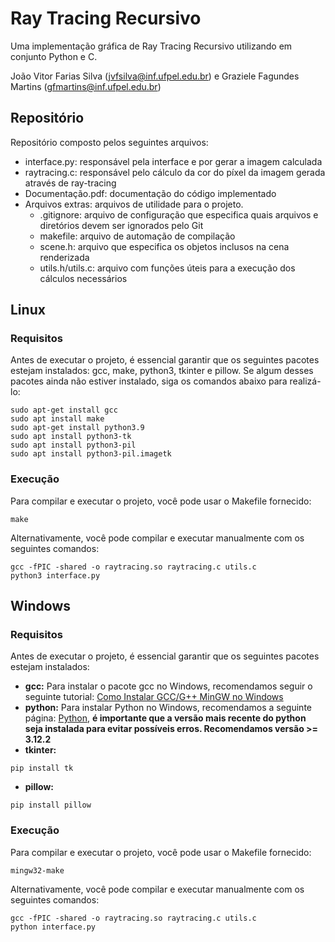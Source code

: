 # Ray Tracing Recursivo
Uma implementação gráfica de Ray Tracing Recursivo utilizando em conjunto Python e C. 

João Vitor Farias Silva (jvfsilva@inf.ufpel.edu.br) e Graziele Fagundes Martins (gfmartins@inf.ufpel.edu.br)

## Repositório
Repositório composto pelos seguintes arquivos:
- interface.py: responsável pela interface e por gerar a imagem calculada
- raytracing.c: responsável pelo cálculo da cor do píxel da imagem gerada através de ray-tracing
- Documentação.pdf: documentação do código implementado
- Arquivos extras: arquivos de utilidade para o projeto.
  - .gitignore: arquivo de configuração que especifica quais arquivos e diretórios devem ser ignorados pelo Git
  - makefile: arquivo de automação de compilação
  - scene.h: arquivo que especifica os objetos inclusos na cena renderizada
  - utils.h/utils.c: arquivo com funções úteis para a execução dos cálculos necessários

## Linux

### Requisitos
Antes de executar o projeto, é essencial garantir que os seguintes pacotes estejam instalados: gcc, make, python3, tkinter e pillow. Se algum desses pacotes ainda não estiver instalado, siga os comandos abaixo para realizá-lo:
```
sudo apt-get install gcc
sudo apt install make
sudo apt-get install python3.9
sudo apt install python3-tk
sudo apt install python3-pil
sudo apt install python3-pil.imagetk
```

### Execução
Para compilar e executar o projeto, você pode usar o Makefile fornecido:
```
make
```
Alternativamente, você pode compilar e executar manualmente com os seguintes comandos:
```
gcc -fPIC -shared -o raytracing.so raytracing.c utils.c
python3 interface.py
```

## Windows

### Requisitos
Antes de executar o projeto, é essencial garantir que os seguintes pacotes estejam instalados:
- **gcc:**
Para instalar o pacote gcc no Windows, recomendamos seguir o seguinte tutorial: [Como Instalar GCC/G++ MinGW no Windows](https://terminalroot.com.br/2022/12/como-instalar-gcc-gpp-mingw-no-windows.html)
- **python:**
Para instalar Python no Windows, recomendamos a seguinte página: [Python](https://www.python.org/downloads/windows/), **é importante que a versão mais recente do python seja instalada para evitar possíveis erros. Recomendamos versão >= 3.12.2**
- **tkinter:**
```
pip install tk
```
- **pillow:**
```
pip install pillow
```

### Execução
Para compilar e executar o projeto, você pode usar o Makefile fornecido:
```
mingw32-make
```
Alternativamente, você pode compilar e executar manualmente com os seguintes comandos:
```
gcc -fPIC -shared -o raytracing.so raytracing.c utils.c
python interface.py
```
